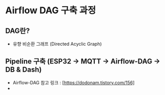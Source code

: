 # Airflow DAG 구축 과정
## DAG란?
- 유향 비순환 그래프 (Directed Acyclic Graph)

## Pipeline 구축 (ESP32 -> MQTT -> Airflow-DAG -> DB & Dash)
- Airflow-DAG 참고 링크 : [https://dodonam.tistory.com/156]</br>
- 
